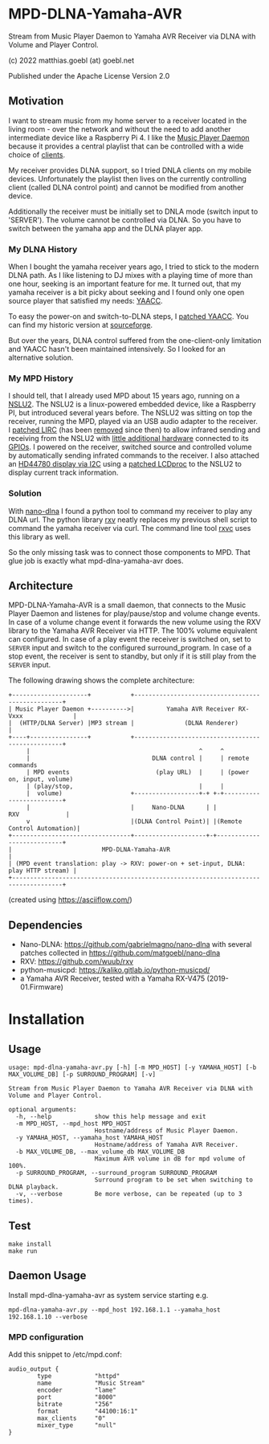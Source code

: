 # MPD-DLNA-Yamaha-AVR
Stream from Music Player Daemon to Yamaha AVR Receiver via DLNA with Volume and Player Control.

(c) 2022 matthias.goebl (at) goebl.net

Published under the Apache License Version 2.0


## Motivation

I want to stream music from my home server to a receiver located in the living room - over the network and without the need to add another intermediate device like a Raspberry Pi 4.
I like the [Music Player Daemon](https://www.musicpd.org/) because it provides a central playlist that can be controlled with a wide choice of [clients](https://www.musicpd.org/clients/).

My receiver provides DLNA support, so I tried DNLA clients on my mobile devices. Unfortunately the playlist then lives on the currently controlling client (called DLNA control point) and cannot be modified from another device.

Additionally the receiver must be initially set to DNLA mode (switch input to 'SERVER'). The volume cannot be controlled via DLNA. So you have to switch between the yamaha app and the DLNA player app.

### My DLNA History

When I bought the yamaha receiver years ago, I tried to stick to the modern DLNA path.
As I like listening to DJ mixes with a playing time of more than one hour, seeking is an important feature for me. It turned out, that my yamaha receiver is a bit picky about seeking and I found only one open source player that satisfied my needs: [YAACC](http://www.yaacc.de/).

To easy the power-on and switch-to-DLNA steps, I [patched YAACC](https://sourceforge.net/u/mgoebl/yaacc/ci/926229cedc7e8700ba792995520ef9103b95ae6a/tree/yaacc/src/de/yaacc/player/AVTransportPlayer.java?diff=f1fb67599b52dd61c194d3455ab55d90ff23e96f).
You can find my historic version at [sourceforge](https://sourceforge.net/u/mgoebl/yaacc/).

But over the years, DLNA control suffered from the one-client-only limitation and YAACC hasn't been maintained intensively.
So I looked for an alternative solution.

### My MPD History

I should tell, that I already used MPD about 15 years ago, running on a [NSLU2](https://en.wikipedia.org/wiki/NSLU2).
The NSLU2 is a linux-powered embedded device, like a Raspberry PI, but introduced several years before.
The NSLU2 was sitting on top the receiver, running the MPD, played via an USB audio adapter to
the receiver.
I [patched LIRC](https://github.com/torvalds/linux/commit/1beef3c1c6af76895411691d08630757243984d0#diff-b4b2579a39af489dcd4882e4a81d86b9be2ae466e6784391f52c422b99d57f9eR198)
(has been [removed](https://github.com/torvalds/linux/commit/3746cfb684cdd9cce843e914012ec56e7064dbe2#diff-2540f7f74f47bef4743f788b7e8570948a2902d971cec119ce6cbf9d9e30332bL202) since then)
to allow infrared sending and receiving from the NSLU2 with [little additional hardware](https://web.archive.org/web/20130131110958/http://www.nslu2-linux.org/wiki/HowTo/AddAnInfraredReceiverAndTransmitterWithLIRC) connected to its [GPIOs](https://web.archive.org/web/20130131105936/http://www.nslu2-linux.org/wiki/HowTo/AddASimpleTenPinConnector).
I powered on the receiver, switched source and controlled volume by automatically sending infrated commands to the receiver.
I also attached an [HD44780 display via I2C](https://web.archive.org/web/20130131110109/http://www.nslu2-linux.org/wiki/HowTo/AddATextDisplayOnI2CWithLCDproc) using a [patched LCDproc](https://github.com/lcdproc/lcdproc/blob/master/server/drivers/hd44780-i2c.c) to the NSLU2 to display current track information.


### Solution

With [nano-dlna](https://github.com/gabrielmagno/nano-dlna) I found a python tool to command my receiver to play any DLNA url.
The python library [rxv](https://github.com/wuub/rxv) neatly replaces my previous shell script to command the yamaha receiver via curl. The command line tool [rxvc](https://github.com/Raynes/rxvc) uses this library as well.

So the only missing task was to connect those components to MPD. That glue job is exactly what mpd-dlna-yamaha-avr does.



## Architecture

MPD-DLNA-Yamaha-AVR is a small daemon, that connects to the Music Player Daemon and listenes for play/pause/stop and volume change events.
In case of a volume change event it forwards the new volume using the RXV library to the Yamaha AVR Receiver via HTTP. The 100% volume equivalent can configured.
In case of a play event the receiver is switched on, set to `SERVER` input and switch to the configured surround_program. In case of a stop event, the receiver is sent to standby, but only if it is still play from the `SERVER` input.

The following drawing shows the complete architecture:


    +---------------------+           +--------------------------------------------------+
    | Music Player Daemon +---------->|         Yamaha AVR Receiver RX-Vxxx              |
    |  (HTTP/DLNA Server) |MP3 stream |              (DLNA Renderer)                     |
    +----+----------------+           +--------------------------------------------------+
         |                                               ^     ^
         |                                  DLNA control |     | remote commands
         | MPD events                        (play URL)  |     | (power on, input, volume)
         | (play/stop,                                   |     |
         |  volume)                   +------------------+-+ +-+-------------------------+
         |                            |     Nano-DLNA      | |           RXV             |
         v                            |(DLNA Control Point)| |(Remote Control Automation)|
    +---------------------------------+--------------------+-+---------------------------+
    |                         MPD-DLNA-Yamaha-AVR                                        |
    | (MPD event translation: play -> RXV: power-on + set-input, DLNA: play HTTP stream) |
    +------------------------------------------------------------------------------------+

(created using https://asciiflow.com/)


## Dependencies

- Nano-DLNA: https://github.com/gabrielmagno/nano-dlna with several patches collected in https://github.com/matgoebl/nano-dlna
- RXV: https://github.com/wuub/rxv
- python-musicpd: https://kaliko.gitlab.io/python-musicpd/
- a Yamaha AVR Receiver, tested with a Yamaha RX-V475 (2019-01.Firmware)



# Installation

## Usage

    usage: mpd-dlna-yamaha-avr.py [-h] [-m MPD_HOST] [-y YAMAHA_HOST] [-b MAX_VOLUME_DB] [-p SURROUND_PROGRAM] [-v]

    Stream from Music Player Daemon to Yamaha AVR Receiver via DLNA with Volume and Player Control.

    optional arguments:
      -h, --help            show this help message and exit
      -m MPD_HOST, --mpd_host MPD_HOST
                            Hostname/address of Music Player Daemon.
      -y YAMAHA_HOST, --yamaha_host YAMAHA_HOST
                            Hostname/address of Yamaha AVR Receiver.
      -b MAX_VOLUME_DB, --max_volume_db MAX_VOLUME_DB
                            Maximum AVR volume in dB for mpd volume of 100%.
      -p SURROUND_PROGRAM, --surround_program SURROUND_PROGRAM
                            Surround program to be set when switching to DLNA playback.
      -v, --verbose         Be more verbose, can be repeated (up to 3 times).


## Test

    make install
    make run



## Daemon Usage

Install mpd-dlna-yamaha-avr as system service starting e.g.

    mpd-dlna-yamaha-avr.py --mpd_host 192.168.1.1 --yamaha_host 192.168.1.10 --verbose


### MPD configuration

Add this snippet to /etc/mpd.conf:

    audio_output {
            type            "httpd"
            name            "Music Stream"
            encoder         "lame"
            port            "8000"
            bitrate         "256"
            format          "44100:16:1"
            max_clients     "0"
            mixer_type      "null"
    }

